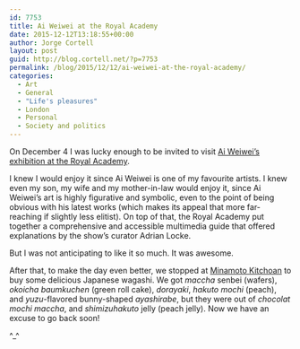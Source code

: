 ```yaml
---
id: 7753
title: Ai Weiwei at the Royal Academy
date: 2015-12-12T13:18:55+00:00
author: Jorge Cortell
layout: post
guid: http://blog.cortell.net/?p=7753
permalink: /blog/2015/12/12/ai-weiwei-at-the-royal-academy/
categories:
  - Art
  - General
  - "Life's pleasures"
  - London
  - Personal
  - Society and politics
---
```

On December 4 I was lucky enough to be invited to visit <a href="https://www.royalacademy.org.uk/exhibition/ai-weiwei" target="_blank">Ai Weiwei&#8217;s exhibition at the Royal Academy</a>.

I knew I would enjoy it since Ai Weiwei is one of my favourite artists. I knew even my son, my wife and my mother-in-law would enjoy it, since Ai Weiwei&#8217;s art is highly figurative and symbolic, even to the point of being obvious with his latest works (which makes its appeal that more far-reaching if slightly less elitist). On top of that, the Royal Academy put together a comprehensive and accessible multimedia guide that offered explanations by the show&#8217;s curator Adrian Locke.

But I was not anticipating to like it so much. It was awesome.

After that, to make the day even better, we stopped at <a href="http://www.kitchoan.co.uk" target="_blank">Minamoto Kitchoan</a> to buy some delicious Japanese wagashi. We got _maccha_ senbei (wafers), _okoicha baumkuchen_ (green roll cake), _dorayaki_, _hakuto mochi_ (peach), and _yuzu_-flavored bunny-shaped _ayashirabe_, but they were out of _chocolat mochi maccha_, and _shimizuhakuto_ jelly (peach jelly). Now we have an excuse to go back soon!

^_^